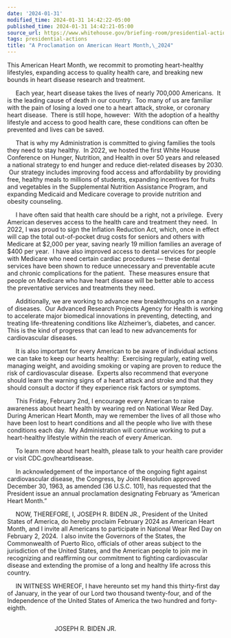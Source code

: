 ```yaml
---
date: '2024-01-31'
modified_time: 2024-01-31 14:42:22-05:00
published_time: 2024-01-31 14:42:21-05:00
source_url: https://www.whitehouse.gov/briefing-room/presidential-actions/2024/01/31/a-proclamation-on-american-heart-month-2024/
tags: presidential-actions
title: "A Proclamation on American Heart Month,\_2024"
---
```

 
This American Heart Month, we recommit to promoting heart-healthy
lifestyles, expanding access to quality health care, and breaking new
bounds in heart disease research and treatment.  
  
     Each year, heart disease takes the lives of nearly 700,000
Americans.  It is the leading cause of death in our country.  Too many
of us are familiar with the pain of losing a loved one to a heart
attack, stroke, or coronary heart disease.  There is still hope,
however:  With the adoption of a healthy lifestyle and access to good
health care, these conditions can often be prevented and lives can be
saved.  
  
     That is why my Administration is committed to giving families the
tools they need to stay healthy.  In 2022, we hosted the first White
House Conference on Hunger, Nutrition, and Health in over 50 years and
released a national strategy to end hunger and reduce diet-related
diseases by 2030.  Our strategy includes improving food access and
affordability by providing free, healthy meals to millions of students,
expanding incentives for fruits and vegetables in the Supplemental
Nutrition Assistance Program, and expanding Medicaid and Medicare
coverage to provide nutrition and obesity counseling.   
  
     I have often said that health care should be a right, not a
privilege.  Every American deserves access to the health care and
treatment they need.  In 2022, I was proud to sign the Inflation
Reduction Act, which, once in effect will cap the total out-of-pocket
drug costs for seniors and others with Medicare at $2,000 per year,
saving nearly 19 million families an average of $400 per year.  I have
also improved access to dental services for people with Medicare who
need certain cardiac procedures — these dental services have been shown
to reduce unnecessary and preventable acute and chronic complications
for the patient.  These measures ensure that people on Medicare who have
heart disease will be better able to access the preventative services
and treatments they need.   
  
     Additionally, we are working to advance new breakthroughs on a
range of diseases.  Our Advanced Research Projects Agency for Health is
working to accelerate major biomedical innovations in preventing,
detecting, and treating life-threatening conditions like Alzheimer’s,
diabetes, and cancer.  This is the kind of progress that can lead to new
advancements for cardiovascular diseases.  
  
     It is also important for every American to be aware of individual
actions we can take to keep our hearts healthy:  Exercising regularly,
eating well, managing weight, and avoiding smoking or vaping are proven
to reduce the risk of cardiovascular disease.  Experts also recommend
that everyone should learn the warning signs of a heart attack and
stroke and that they should consult a doctor if they experience risk
factors or symptoms.  
  
     This Friday, February 2nd, I encourage every American to raise
awareness about heart health by wearing red on National Wear Red Day. 
During American Heart Month, may we remember the lives of all those who
have been lost to heart conditions and all the people who live with
these conditions each day.  My Administration will continue working to
put a heart-healthy lifestyle within the reach of every American.  
  
     To learn more about heart health, please talk to your health care
provider or visit CDC.gov/heartdisease.  
  
     In acknowledgement of the importance of the ongoing fight against
cardiovascular disease, the Congress, by Joint Resolution approved
December 30, 1963, as amended (36 U.S.C. 101), has requested that the
President issue an annual proclamation designating February as “American
Heart Month.”  
  
     NOW, THEREFORE, I, JOSEPH R. BIDEN JR., President of the United
States of America, do hereby proclaim February 2024 as American Heart
Month, and I invite all Americans to participate in National Wear Red
Day on February 2, 2024.  I also invite the Governors of the States, the
Commonwealth of Puerto Rico, officials of other areas subject to the
jurisdiction of the United States, and the American people to join me in
recognizing and reaffirming our commitment to fighting cardiovascular
disease and extending the promise of a long and healthy life across this
country.  
  
     IN WITNESS WHEREOF, I have hereunto set my hand this thirty-first
day of January, in the year of our Lord two thousand twenty-four, and of
the Independence of the United States of America the two hundred and
forty-eighth.  
   

                            JOSEPH R. BIDEN JR.
